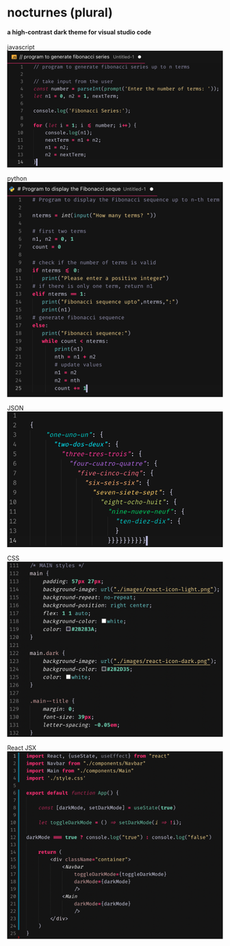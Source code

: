 # nocturnes (plural)
#### a high-contrast dark theme for visual studio code

javascript
![javascript](images/javascript.png)

python
![python](images/python.png)

JSON
![nested JSON](images/nested-json.png)

CSS
![css](images/css.png)

React JSX
![react](images/react.png)
